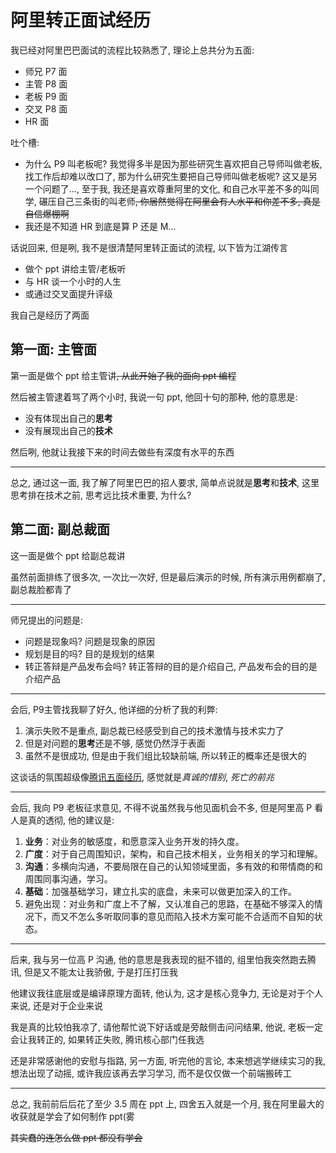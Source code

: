 # 阿里转正面试经历

我已经对阿里巴巴面试的流程比较熟悉了, 理论上总共分为五面:

- 师兄 P7 面
- 主管 P8 面
- 老板 P9 面
- 交叉 P8 面
- HR 面

吐个槽:

- 为什么 P9 叫老板呢? 我觉得多半是因为那些研究生喜欢把自己导师叫做老板, 找工作后却难以改口了, 那为什么研究生要把自己导师叫做老板呢? 这又是另一个问题了..., 至于我, 我还是喜欢尊重阿里的文化, 和自己水平差不多的叫同学, 碾压自己三条街的叫老师~~, 你居然觉得在阿里会有人水平和你差不多, 真是自信爆棚啊~~
- 我还是不知道 HR 到底是算 P 还是 M...

话说回来, 但是咧, 我不是很清楚阿里转正面试的流程, 以下皆为江湖传言

- 做个 ppt 讲给主管/老板听
- 与 HR 谈一个小时的人生
- 或通过交叉面提升评级

我自己是经历了两面

## 第一面: 主管面

第一面是做个 ppt 给主管讲~~, 从此开始了我的面向 ppt 编程~~

然后被主管逮着骂了两个小时, 我说一句 ppt, 他回十句的那种, 他的意思是:

- 没有体现出自己的**思考**
- 没有展现出自己的**技术**

然后咧, 他就让我接下来的时间去做些有深度有水平的东西

---

总之, 通过这一面, 我了解了阿里巴巴的招人要求, 简单点说就是**思考**和**技术**, 这里思考排在技术之前, 思考远比技术重要, 为什么?

## 第二面: 副总裁面

这一面是做个 ppt 给副总裁讲

虽然前面排练了很多次, 一次比一次好, 但是最后演示的时候, 所有演示用例都崩了, 副总裁脸都青了

---

师兄提出的问题是:

- 问题是现象吗? 问题是现象的原因
- 规划是目的吗? 目的是规划的结果
- 转正答辩是产品发布会吗? 转正答辩的目的是介绍自己, 产品发布会的目的是介绍产品

---

会后, P9主管找我聊了好久, 他详细的分析了我的利弊:

1. 演示失败不是重点, 副总裁已经感受到自己的技术激情与技术实力了
2. 但是对问题的**思考**还是不够, 感觉仍然浮于表面
3. 虽然不是很成功, 但是由于我们组比较缺前端, 所以转正的概率还是很大的

这谈话的氛围超级像[腾讯五面经历](/blog/技术/面经/腾讯面试经历), 感觉就是*真诚的惜别*, *死亡的前兆*

---

会后, 我向 P9 老板征求意见, 不得不说虽然我与他见面机会不多, 但是阿里高 P 看人是真的透彻, 他的建议是:

1. **业务**：对业务的敏感度，和愿意深入业务开发的持久度。
2. **广度**：对于自己周围知识，架构，和自己技术相关，业务相关的学习和理解。
3. **沟通**：多横向沟通，不要局限在自己的认知领域里面，多有效的和带情商的和周围同事沟通，学习。
4. **基础**：加强基础学习，建立扎实的底盘，未来可以做更加深入的工作。
5. 避免出现：对业务和广度上不了解，又认准自己的思路，在基础不够深入的情况下，而又不怎么多听取同事的意见而陷入技术方案可能不合适而不自知的状态。

---

后来, 我与另一位高 P 沟通, 他的意思是我表现的挺不错的, 组里怕我突然跑去腾讯, 但是又不能太让我骄傲, 于是打压打压我

他建议我往底层或是编译原理方面转, 他认为, 这才是核心竞争力, 无论是对于个人来说, 还是对于企业来说

我是真的比较怕我凉了, 请他帮忙说下好话或是旁敲侧击问问结果, 他说, 老板一定会让我转正的, 如果转正失败, 腾讯核心部门任我选

还是非常感谢他的安慰与指路, 另一方面, 听完他的言论, 本来想逃学继续实习的我, 想法出现了动摇, 或许我应该再去学习学习, 而不是仅仅做一个前端搬砖工

---

总之, 我前前后后花了至少 3.5 周在 ppt 上, 四舍五入就是一个月, 我在阿里最大的收获就是学会了如何制作 ppt(雾

~~其实蠢的连怎么做 ppt 都没有学会~~

